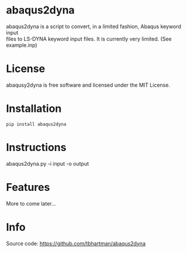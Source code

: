abaqus2dyna
============

abaqus2dyna is a script to convert, in a limited fashion, Abaqus keyword input  
files to LS-DYNA keyword input files.  It is currently very limited.
(See example.inp)


License
=======

abaqusy2dyna is free software and licensed under the MIT License.


Installation
============

`pip install abaqus2dyna`


Instructions
============

abaqus2dyna.py -i input -o output


Features
========

More to come later...


Info
====

Source code:
https://github.com/tbhartman/abaqus2dyna
